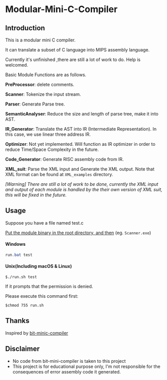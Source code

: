 # Modular-Mini-C-Compiler

## Introduction

This is a modular mini C compiler.

It can translate a subset of C language into MIPS assembly language.

Currently it's unfinished ,there are still a lot of work to do. Help is welcomed.

Basic Module Functions are as follows.

**PreProcessor**: delete comments.

**Scanner**:  Tokenize the input stream.

**Parser**: Generate Parse tree.

**SemanticAnalyser**: Reduce the size and length of parse tree, make it into AST.

**IR_Generator**: Translate the AST into IR (Intermediate Representation). In this case, we use linear three address IR.

**Optimizer**: Not yet implemented. Will function as IR optimizer in order to reduce Time/Space Complexity in the future.

**Code_Generator**: Generate RISC assembly code from IR.

**XML_suit**: Parse the XML input and Generate the XML output. Note that XML format can be found at `XML_examples` directory.

*[Warning] There are still a lot of work to be done, currently the XML input and output of each module is handled by the their own version of XML suit, this will be fixed in the future.* 



## Usage

Suppose you have a file named test.c

<u>Put the module binary in the root directory, and then</u> (eg. `Scanner.exe`)

#### Windows

```powershell
run.bat test
```

#### Unix(Including macOS & Linux)

```shell
$./run.sh test
```

If it prompts that the permission is denied.

Please execute this command first:

```Shell
$chmod 755 run.sh
```



## Thanks

Inspired by [bit-minic-compiler](https://github.com/jiweixing/bit-minic-compiler)  



## Disclaimer

- No code from bit-mini-compiler is taken to this project
- This project is for educational purpose only,  I'm not responsible for the consequences of error assembly code it generated.

